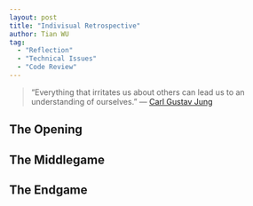 ```yaml
---
layout: post
title: "Indivisual Retrospective"
author: Tian WU
tag:
  - "Reflection"
  - "Technical Issues"
  - "Code Review"
---
```


> “Everything that irritates us about others can lead us to an understanding of ourselves.” ― [Carl Gustav Jung](https://en.wikipedia.org/wiki/Carl_Jung)

## The Opening

## The Middlegame

## The Endgame
